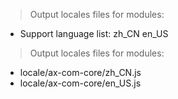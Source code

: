> Output locales files for modules:

- Support language list: zh_CN en_US

> Output locales files for modules:

- locale/ax-com-core/zh_CN.js
- locale/ax-com-core/en_US.js
